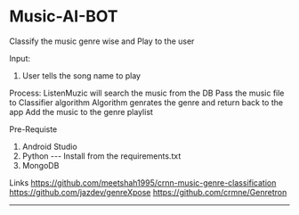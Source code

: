 # Music-AI-BOT
Classify the music genre wise and Play to the user

Input: 
1. User tells the song name to play

Process:
ListenMuzic will search the music from the DB
Pass the music file to Classifier algorithm
Algorithm genrates the genre and return back to the app
Add the music to the genre playlist


Pre-Requiste

1. Android Studio
2. Python --- Install from the requirements.txt 
3. MongoDB

Links
https://github.com/meetshah1995/crnn-music-genre-classification
https://github.com/jazdev/genreXpose
https://github.com/crmne/Genretron


-------

